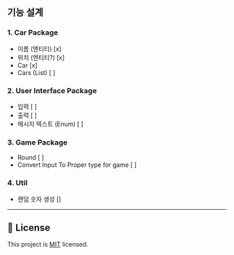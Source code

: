 ## 기능 설계

### 1. Car Package

- 이름 (엔티티) [x]
- 위치 (엔티티?) [x]
- Car         [x]
- Cars (List) [ ]

### 2. User Interface Package

- 입력 [ ]
- 출력 [ ]
- 메시지 텍스트 (Enum) [ ]

### 3. Game Package

- Round [ ]
- Convert Input To Proper type for game [ ]

### 4. Util

- 랜덤 숫자 생성 []

---

## 📝 License

This project is [MIT](https://github.com/woowacourse/java-racingcar-precourse/blob/master/LICENSE) licensed.
